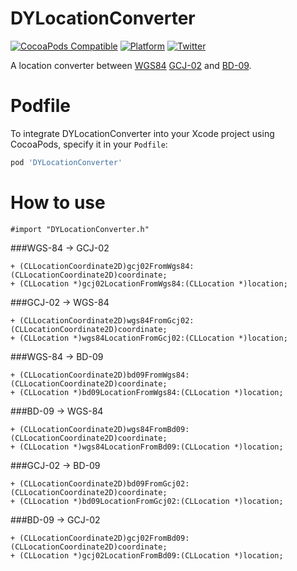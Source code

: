 # DYLocationConverter

[![CocoaPods Compatible](https://img.shields.io/cocoapods/v/DYLocationConverter.svg)](https://img.shields.io/cocoapods/v/DYLocationConverter.svg)
[![Platform](https://img.shields.io/cocoapods/p/DYLocationConverter.svg?style=flat)](http://cocoadocs.org/docsets/DYLocationConverter)
[![Twitter](https://img.shields.io/badge/twitter-@DwarvenYang-blue.svg?style=flat)](http://twitter.com/DwarvenYang)

A location converter between [WGS84](https://wikipedia.org/wiki/WGS84) [GCJ-02](https://en.wikipedia.org/wiki/Restrictions_on_geographic_data_in_China#GCJ-02) and [BD-09](https://en.wikipedia.org/wiki/Restrictions_on_geographic_data_in_China#BD-09).

# Podfile
To integrate DYLocationConverter into your Xcode project using CocoaPods, specify it in your `Podfile`:

```ruby
pod 'DYLocationConverter'
```

# How to use 


```obj-c
#import "DYLocationConverter.h"
```

###WGS-84 -> GCJ-02

```obj-c
+ (CLLocationCoordinate2D)gcj02FromWgs84:(CLLocationCoordinate2D)coordinate;
+ (CLLocation *)gcj02LocationFromWgs84:(CLLocation *)location;
```

###GCJ-02 -> WGS-84

```obj-c
+ (CLLocationCoordinate2D)wgs84FromGcj02:(CLLocationCoordinate2D)coordinate;
+ (CLLocation *)wgs84LocationFromGcj02:(CLLocation *)location;
```

###WGS-84 -> BD-09

```obj-c
+ (CLLocationCoordinate2D)bd09FromWgs84:(CLLocationCoordinate2D)coordinate;
+ (CLLocation *)bd09LocationFromWgs84:(CLLocation *)location;
```

###BD-09 -> WGS-84

```obj-c
+ (CLLocationCoordinate2D)wgs84FromBd09:(CLLocationCoordinate2D)coordinate;
+ (CLLocation *)wgs84LocationFromBd09:(CLLocation *)location;
```

###GCJ-02 -> BD-09

```obj-c
+ (CLLocationCoordinate2D)bd09FromGcj02:(CLLocationCoordinate2D)coordinate;
+ (CLLocation *)bd09LocationFromGcj02:(CLLocation *)location;
```

###BD-09 -> GCJ-02

```obj-c
+ (CLLocationCoordinate2D)gcj02FromBd09:(CLLocationCoordinate2D)coordinate;
+ (CLLocation *)gcj02LocationFromBd09:(CLLocation *)location;
```


